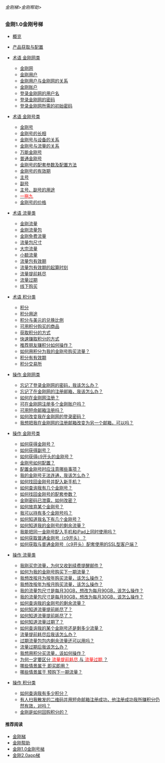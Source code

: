 ###### 金刚梯>金刚帮助>

### 金刚1.0金刚号梯
- [概览](https://github.com/a2zitpro/web/blob/master/kkproducts1.0.md)
- [产品获取与配置](https://github.com/a2zitpro/web/blob/master/list_kkproducts1.0.md)

- [术语 金刚网类](https://github.com/a2zitpro/web/blob/master/list_helpkkvpn1.0.md)
  - [金刚网](https://github.com/a2zitpro/web/blob/master/kksitecn.md)
  - [金刚用户](https://github.com/a2zitpro/web/blob/master/kkuser.md)
  - [金刚用户与金刚网的关系](https://github.com/a2zitpro/web/blob/master/mappingrelationshipbetweenkkuser&kksitecn.md)
  - [金刚账户](https://github.com/a2zitpro/web/blob/master/kkaccount.md)
  - [登录金刚网的用户名](https://github.com/a2zitpro/web/blob/master/kkusername&passwdonkksitecn.md)
  - [登录金刚网的密码](https://github.com/a2zitpro/web/blob/master/kkusername&passwdonkksitecn.md)
  - [登录金刚网所需的初始密码](https://github.com/a2zitpro/web/blob/master/initialpasswdforloginkksitecn.md)

- [术语 金刚号类](https://github.com/a2zitpro/web/blob/master/)
  - [金刚号](https://github.com/a2zitpro/web/blob/master/kkid.md)
  - [金刚号的长相](https://github.com/a2zitpro/web/blob/master/kkidform.md)
  - [金刚号与设备的关系](https://github.com/a2zitpro/web/blob/master/mappingrelationshipbetweenkkid&device.md)
  - [金刚号与流量的关系](https://github.com/a2zitpro/web/blob/master/mappingrelationshipbetweenkkid&kkdatatraffic.md)
  - [万能金刚号](https://github.com/a2zitpro/web/blob/master/multipurposekkid.md)
  - [普通金刚号](https://github.com/a2zitpro/web/blob/master/singlepurposekkid.md)
  - [金刚号的配套参数及配置方法](https://github.com/a2zitpro/web/blob/master/parametersofkkid.md)
  - [金刚号的有效期](https://github.com/a2zitpro/web/blob/master/kkidvalidity.md)
  - [主号](https://github.com/a2zitpro/web/blob/master/mainkkid.md) 
  - [副号](https://github.com/a2zitpro/web/blob/master/auxiliarykkid.md)
  - [主号、副号的用途](https://github.com/a2zitpro/web/blob/master/useofkkid.md) 
  - [<font color="Red"> 一拖九 </font>](https://github.com/a2zitpro/web/blob/master/onefornine.md)
  - [金刚号的价格](https://github.com/a2zitpro/web/blob/master/kkidprice.md)
- [术语 流量类]()
  - [金刚流量](https://github.com/a2zitpro/web/blob/master/kkdatatraffic.md)
  - [金刚流量包](https://github.com/a2zitpro/web/blob/master/kkdatatrafficpackage.md)
  - [金刚免费流量](https://github.com/a2zitpro/web/blob/master/kkdatatrafficfree.md)
  - [流量包尺寸](https://github.com/a2zitpro/web/blob/master/kkdatatrafficsize.md)
  - [大宗流量](https://github.com/a2zitpro/web/blob/master/bulkkkdatatraffic.md)
  - [小额流量](https://github.com/a2zitpro/web/blob/master/smallamountkkdatatraffic.md)
  - [流量包有效期](https://github.com/a2zitpro/web/blob/master/kkdatatrafficvalidityperiod.md)
  - [流量包有效期的起算时刻](https://github.com/a2zitpro/web/blob/master/kkdatatrafficpakagevalidityperiodstarttime.md)
  - [流量提前耗尽](https://github.com/a2zitpro/web/blob/master/kkdatatrafficisexhaustedearly.md)
  - [流量过期](https://github.com/a2zitpro/web/blob/master/kkdatatrafficexpired.md)
  - [线下购买](https://github.com/a2zitpro/web/blob/master/offlinepurchasedatatraffic.md)

- [术语 积分类]()
  - [积分](https://github.com/a2zitpro/web/blob/master/kkpoints.md)
  - [积分用途](https://github.com/a2zitpro/web/blob/master/useofkkpoints.md)
  - [积分与美元的兑换比例](https://github.com/a2zitpro/web/blob/master/kkpointstoexchangedollars.md)
  - [可用积分购买的商品](https://github.com/a2zitpro/web/blob/master/kkgoodsthatcanbepurchasedwithkkpoints.md)
  - [获取积分的方式](https://github.com/a2zitpro/web/blob/master/waystoearnkkpoints.md)
  - [快速赚取积分的方式](https://github.com/a2zitpro/web/blob/master/toearnpointsquickly.md)
  - [推荐朋友赚积分如何操作？](https://github.com/a2zitpro/web/blob/master/workingmethodsofkkreferee.md)
  - [如何用积分为我的金刚号购买流量？](https://github.com/a2zitpro/web/blob/master/thewaytobuydatatrafficwithpoints.md)
  - [积分有有效期](https://github.com/a2zitpro/web/blob/master/kkpointsexpired.md)
  - [积分交易所](https://github.com/a2zitpro/web/blob/master/kkpointexchange.md)


- [操作 金刚网类](https://github.com/a2zitpro/web/blob/master/)
  - [忘记了登录金刚网的密码，我该怎么办？](https://github.com/a2zitpro/web/blob/master/forgettenpasswdonkksite.md)
  - [忘记了在金刚网的注册邮箱，我该怎么办？](https://github.com/a2zitpro/web/blob/master/forgettenregemailaddress.md)
  - [如何在金刚网注册？](https://github.com/a2zitpro/web/blob/master/reginkksitecn.md)
  - [可在金刚网注册多个金刚账户吗？](https://github.com/a2zitpro/web/blob/master/mutimailboxreginkksitecn.md)
  - [可用短命邮箱注册吗？](https://github.com/a2zitpro/web/blob/master/disposableemailreg.md)
  - [如何改变我在金刚网的登录密码？]()
  - [我想把我在金刚网的注册邮箱改变为另一个邮箱，可以吗？]()

- [操作 金刚号类](https://github.com/a2zitpro/web/blob/master/)
    - [如何获得金刚号？](https://github.com/a2zitpro/web/blob/master/getkkid.md)
    - [如何获得副号？](https://github.com/a2zitpro/web/blob/master/getauxiliarykkid.md)
    - [如何获得c9开头的金刚号？](https://github.com/a2zitpro/web/blob/master//getkkidstartingwithc9.md)
    - [金刚号如何配置？](https://github.com/a2zitpro/web/blob/master/list_kkproducts1.0.md)
    - [配置金刚号时应注意哪些事项？](https://github.com/a2zitpro/web/blob/master/configurationconsiderations.md)
    - [我的金刚号无法连通，我该怎么办？](https://github.com/a2zitpro/web/blob/master/)
    - [如何找回金刚号并配入新手机？](https://github.com/a2zitpro/web/blob/master/changetoanewphone.md)
    - [如何查询我有几个金刚号？](https://github.com/a2zitpro/web/blob/master/howmanykkiddoihave.md)
    - [如何找回金刚号的配套参数？](https://github.com/a2zitpro/web/blob/master/getbackparameters.md)
    - [金刚密码已泄露，如何改密？](https://github.com/a2zitpro/web/blob/master/changekkidpasswd.md)
    - [如何放弃某个金刚号？](https://github.com/a2zitpro/web/blob/master/kkiddrop.md)
    - [我可以持有多个金刚号吗？](https://github.com/a2zitpro/web/blob/master/mappingrelationshipbetweenkkid&kkuser.md)
    - [如何知道我名下有几个金刚号？](https://github.com/a2zitpro/web/blob/master/howmanykkiddoihave.md)
    - [如何知道我的金刚号的剩余流量？](https://github.com/a2zitpro/web/blob/master/howmanykkiddoihave.md)
    - [我能把同一金刚号配入手机和iPad上同时使用吗？](https://github.com/a2zitpro/web/blob/master/onefornine.md)
    - [如何获取普通金刚号（c9开头）？](https://github.com/a2zitpro/web/blob/master/getkkidstartingwithc9.md)
    - [如何获取与普通金刚号（c9开头）配套使用的SSL型客户端？](https://github.com/a2zitpro/web/blob/master/getSSLclientapp.md)


- [操作 流量类]()
    - [我刚买完流量，为何又收到续费提醒邮件？](https://github.com/a2zitpro/web/blob/master/刚买流量又被提醒续费)
    - [如何为我的金刚号购买下一期流量？]()
    - [我想改按月为按年购买流量，该怎么操作？]()
    - [我想改按年为按月购买流量，该怎么操作？]()
    - [我的流量包尺寸是每月30GB，想改为每月90GB，该怎么操作？]()
    - [我的流量包尺寸是每月90GB，想改为每月30GB，该怎么操作？]()
    - [如何查询我的金刚号的剩余流量？](https://github.com/a2zitpro/web/blob/master/howmanykkiddoihave.md)
    - [如何知道流量提前耗尽了？](https://github.com/a2zitpro/web/blob/master/流量提前耗尽的识别)
    - [如何知道流量提前耗尽了？](https://github.com/a2zitpro/web/blob/master/kkdatatrafficisexhaustedearlyidentify.md)
    - [如何知道流量过期了？](https://github.com/a2zitpro/web/blob/master/kkdatatrafficexpiredidentify.md)
    - [如何查询我的某个金刚号还是剩多少流量？](https://github.com/a2zitpro/web/blob/master/howmanykkiddoihave.md)
    - [流量提前耗尽后我该怎么办？](https://github.com/a2zitpro/web/blob/master/)
    - [过期流量包包内剩余流量还可以用吗？](https://github.com/a2zitpro/web/blob/master/流量包过期后剩余流量还可以用吗)
    - [流量过期后我该怎么办？](https://github.com/a2zitpro/web/blob/master/)
    - [我想用积分买流量，该如何操作？](https://github.com/a2zitpro/web/blob/master/thewaytobuydatatrafficwithpoints.md)
    - [为何一定要区分<font color="Red"> 流量提前耗尽 </font>与<font color="Red"> 流量过期 </font>？](https://github.com/a2zitpro/web/blob/master/reasonsfordistinguishingbetweenkkdatatrafficexpiration&earlyexhaustion.md)
    - [哪些情景属于 即买即用？](https://github.com/a2zitpro/web/blob/master/哪些情景属于即买即用)
    - [哪些情景属于 预购下一期流量？](https://github.com/a2zitpro/web/blob/master/哪些情景属于预购下一期流量)

- [操作 积分类](https://github.com/a2zitpro/web/blob/master/)
    - [如何查询我有多少积分？]()
    - [有人扫我散发的二维码并用短命邮箱注册成功，他注册成功我所赚积分仍然有效，对吗？](https://github.com/a2zitpro/web/blob/master/短命邮箱注册之奖励积分)
    - [金刚是如何回购积分的？](https://github.com/a2zitpro/web/blob/master/buybackpoints.md)

#### 推荐阅读

- [金刚梯](https://github.com/a2zitpro/web/blob/master/dlb.md)
- [金刚帮助](https://github.com/a2zitpro/web/blob/master/list_helpkkvpn.md)
- [金刚1.0金刚号梯](https://github.com/a2zitpro/web/blob/master/list_helpkkvpn1.0.md)
- [金刚2.0app梯](https://github.com/a2zitpro/web/blob/master/list_helpkkvpn2.0.md)
